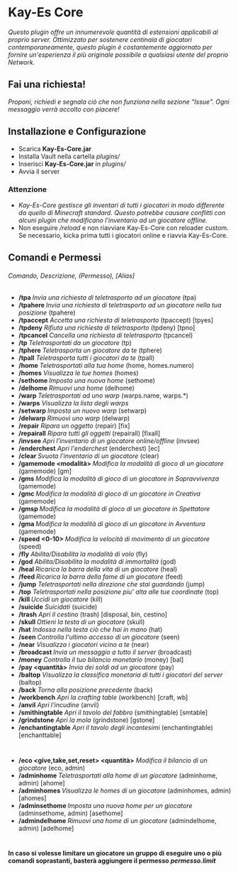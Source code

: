 # Kay-Es Core

_Questo plugin offre un innumerevole quantità di estensioni applicabili al proprio server.
Ottimizzato per sostenere centinaia di giocatori contemporaneamente, questo plugin è costantemente
aggiornato per fornire un'esperienza il più originale possibile a qualsiasi utente del proprio Network._

## Fai una richiesta!
_Proponi, richiedi e segnala ciò che non funziona nella sezione "Issue".
Ogni messaggio verrà accolto con piacere!_

## Installazione e Configurazione
- Scarica **Kay-Es-Core.jar**
- Installa Vault nella cartella _plugins/_
- Inserisci **Kay-Es-Core.jar** in _plugins/_
- Avvia il server

### Attenzione
- _Kay-Es-Core gestisce gli inventari di tutti i giocatori in modo differente da quello di Minecraft standard. Questo potrebbe
causare conflitti con alcuni plugin che modificano l'inventario ad un giocatore offline._
- Non eseguire _/reload_ e non riavviare Kay-Es-Core con reloader custom. Se necessario, kicka prima tutti i giocatori online e riavvia Kay-Es-Core.

## Comandi e Permessi
###### Comando, Descrizione, (Permesso), [Alias]
- **/tpa <giocatore>** _Invia una richiesta di teletrasporto ad un giocatore_ (tpa) 
- **/tpahere <giocatore>** _Invia una richiesta di teletrasporto ad un giocatore nella tua posizione_ (tpahere)
- **/tpaccept** _Accetta una richiesta di teletrasporto_ (tpaccept) [tpyes]
- **/tpdeny** _Rifiuta una richiesta di teletrasporto_ (tpdeny) [tpno]
- **/tpcancel** _Cancella una richiesta di teletrasporto_ (tpcancel)
- **/tp <giocatore>** _Teletrasportati da un giocatore_ (tp)
- **/tphere <giocatore>** _Teletrasporta un giocatore da te_ (tphere)
- **/tpall** _Teletrasporta tutti i giocatori da te_ (tpall)
- **/home <nome>** _Teletrasportati alla tua home_ (home, homes.numero)
- **/homes** _Visualizza le tue homes_ (homes)
- **/sethome <nome>** _Imposta una nuova home_ (sethome)
- **/delhome <nome>** _Rimuovi una home_ (delhome)
- **/warp <nome>** _Teletrasportati ad uno warp_ (warps.name, warps.*)
- **/warps** _Visualizza la lista degli warps_
- **/setwarp <nome>** _Imposta un nuovo warp_ (setwarp)
- **/delwarp <nome>** _Rimuovi uno warp_ (delwarp)
- **/repair** _Ripara un oggetto_ (repair) [fix]
- **/repairall** _Ripara tutti gli oggetti_ (repairall) [fixall]
- **/invsee <giocatore>** _Apri l'inventario di un giocatore online/offline_ (invsee)
- **/enderchest** _Apri l'enderchest_ (enderchest) [ec]
- **/clear <giocatore>** _Svuota l'inventario di un giocatore_ (clear)
- **/gamemode <modalità> <giocatore>** _Modifica la modalità di gioco di un giocatore_ (gamemode) [gm]
- **/gms <giocatore>** _Modifica la modalità di gioco di un giocatore in Sopravvivenza_ (gamemode)
- **/gmc <giocatore>** _Modifica la modalità di gioco di un giocatore in Creativa_ (gamemode)
- **/gmsp <giocatore>** _Modifica la modalità di gioco di un giocatore in Spettatore_ (gamemode)
- **/gma <giocatore>** _Modifica la modalità di gioco di un giocatore in Avventura_ (gamemode)  
- **/speed <0-10> <giocatore>** _Modifica la velocità di movimento di un giocatore_ (speed)
- **/fly** _Abilita/Disabilita la modalità di volo_ (fly)
- **/god** _Abilita/Disabilita la modalità di immortalità_ (god)
- **/heal <giocatore>** _Ricarica la barra della vita di un giocatore_ (heal)
- **/feed <giocatore>** _Ricarica la barra della fame di un giocatore_ (feed)
- **/jump** _Teletrasportati nella direzione che stai guardando_ (jump)
- **/top** _Teletrasportati nella posizione piu' alta alle tue coordinate_ (top)
- **/kill <giocatore>** _Uccidi un giocatore_ (kill)
- **/suicide** _Suicidati_ (suicide)
- **/trash** _Apri il cestino_ (trash) [disposal, bin, cestino]
- **/skull <giocatore>** _Ottieni la testa di un giocatore_ (skull)
- **/hat** _Indossa nella testa ciò che hai in mano_ (hat)
- **/seen <giocatore>** _Controlla l'ultimo accesso di un giocatore_ (seen)
- **/near** _Visualizza i giocatori vicino a te_ (near)
- **/broadcast <messaggio>** _Invia un messaggio a tutto il server_ (broadcast)
- **/money** _Controlla il tuo bilancio monetario_ (money) [bal]
- **/pay <giocatore> <quantità>** _Invia dei soldi ad un giocatore_ (pay)
- **/baltop** _Visualizza la classifica monetaria di tutti i giocatori del server_ (baltop)
- **/back** _Torna alla posizione precedente_ (back)
- **/workbench** _Apri la crafting table_ (workbench) [craft, wb]
- **/anvil** _Apri l'incudine_ (anvil)
- **/smithingtable** _Apri il tavolo del fabbro_ (smithingtable) [smtable]
- **/grindstone** _Apri la mola_ (grindstone) [gstone]
- **/enchantingtable** _Apri il tavolo degli incantesimi_ (enchantingtable) [enchanttable]
#
- **/eco <give,take,set,reset> <giocatore> <quantità>** _Modifica il bilancio di un giocatore_ (eco, admin)
- **/adminhome <giocatore> <home>** _Teletrasportati alla home di un giocatore_ (adminhome, admin) [ahome]
- **/adminhomes <giocatore>** _Visualizza le homes di un giocatore_ (adminhomes, admin) [ahomes]
- **/adminsethome <giocatore> <home>** _Imposta una nuova home per un giocatore_ (adminsethome, admin) [asethome]
- **/admindelhome <giocatore> <home>** _Rimuovi una home di un giocatore_ (admindelhome, admin) [adelhome]
#
#### In caso si volesse limitare un giocatore un gruppo di eseguire uno o più comandi soprastanti, basterà aggiungere il permesso _permesso.**limit**_
  
  
  
  
